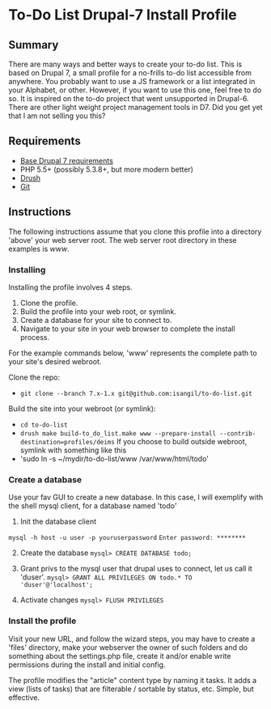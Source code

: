 # To-Do List Drupal-7 Install Profile #

## Summary ##

There are many ways and better ways to create your to-do list.  This is based on Drupal 7, a small profile for a no-frills to-do list accessible from anywhere.  You probably want to use a JS framework or a list integrated in your Alphabet, or other.  However, if you want to use this one, feel free to do so.  It is inspired on the to-do project that went unsupported in Drupal-6.  There are other light weight project management tools in D7.  Did you get yet that I am not selling you this?

## Requirements ##

* [Base Drupal 7 requirements](http://drupal.org/requirements)
* PHP 5.5+ (possibly 5.3.8+, but more modern better)
* [Drush](http://drush.ws/)
* [Git](http://git-scm.com/)

## Instructions ##

The following instructions assume that you clone this profile into a directory
'above' your web server root. The web server root directory in these examples
is _www_.

### Installing ###

Installing the profile involves 4 steps.

1.  Clone the profile.
2.  Build the profile into your web root, or symlink.
3.  Create a database for your site to connect to.
4.  Navigate to your site in your web browser to complete the install process.

For the example commands below, 'www' represents the complete path to your site's desired webroot.

Clone the repo:

* `git clone --branch 7.x-1.x git@github.com:isangil/to-do-list.git`

Build the site into your webroot (or symlink):

* `cd to-do-list`
* `drush make build-to_do_list.make www --prepare-install --contrib-destination=profiles/deims`
If you choose to build outside webroot, symlink with something like this 
* 'sudo ln -s ~/mydir/to-do-list/www /var/www/html/todo'

### Create a database ###

Use your fav GUI to create a new database. In this case, I will exemplify with the shell mysql client, for a database named 'todo'

1. Init the database client

`mysql -h host -u user -p youruserpassword`
`Enter password: ********`

2. Create the database
`mysql> CREATE DATABASE todo; `

3. Grant privs to the mysql user that drupal uses to connect, let us call it 'duser'.
`mysql> GRANT ALL PRIVILEGES ON todo.* TO 'duser'@'localhost';`

4. Activate changes
`mysql> FLUSH PRIVILEGES`

### Install the profile ###
Visit your new URL, and follow the wizard steps, you may have to create a 'files' directory, make your webserver the owner of such folders and do something about the settings.php file, create it and/or enable write permissions during the install and initial config.

The profile modifies the "article" content type by naming it tasks. It adds a view (lists of tasks) that are filterable / sortable by status, etc. Simple, but effective.



